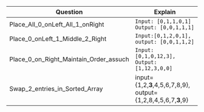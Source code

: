 |Question|Explain|
|---|---|
|Place_All_0_onLeft_All_1_onRight | `Input: [0,1,1,0,1] Output: [0,0,1,1,1]` |
|Place_0_onLeft_1_Middle_2_Right | `Input:[0,1,2,0,1], output: [0,0,1,1,2]` |
|Place_0_on_Right_Maintain_Order_assuch | `Input: [0,1,0,12,3], Output: [1,12,3,0,0]`|
|Swap_2_entries_in_Sorted_Array|input={1,2,**3**,4,5,6,7,8,9}, output={1,2,8,4,5,6,7,**3**,9}|
